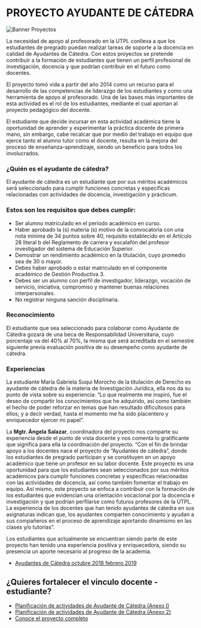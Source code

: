 # PROYECTO **AYUDANTE DE CÁTEDRA**

![Banner Proyectos](https://firebasestorage.googleapis.com/v0/b/innovaciondocente-utpl.appspot.com/o/innovacion-docente%2Fayudante%20de%20catedra%2Fcarrusel.png?alt=media&token=2719920a-67a6-4927-aa16-178b2c5192fb)

La necesidad de apoyo al profesorado en la UTPL conlleva a que los estudiantes de pregrado puedan realizar tareas de soporte a la docencia en calidad de Ayudantes de Cátedra. Con estos proyectos se pretende contribuir a la formación de estudiantes que tienen un perfil profesional de investigación, docencia y que podrían contribuir en el futuro como docentes.

El proyecto tomó vida a partir del año 2014 como un recurso para el desarrollo de las competencias de liderazgo de los estudiantes y como una herramienta de apoyo al profesorado. Una de las bases más importantes de esta actividad es el rol de los estudiantes, mediante el cual aportan al proyecto pedagógico del docente.

El estudiante que decide incursar en esta actividad académica tiene la oportunidad de aprender y experimentar la práctica docente de primera mano, sin embargo, cabe recalcar que por medio del trabajo en equipo que ejerce tanto el alumno tutor como el docente, resulta en la mejora del proceso de enseñanza-aprendizaje, siendo un beneficio para todos los involucrados.

### ¿Quién es el ayudante de cátedra?

El ayudante de cátedra es un estudiante que por sus méritos académicos será seleccionado para cumplir funciones concretas y específicas relacionadas con actividades de docencia, investigación y prácticum.

### Estos son los requisitos que debes cumplir:
 - Ser alumno matriculado en el período académico en curso.
 - Haber aprobado la (s) materia (s) motivo de la convocatoria con una nota mínima de 34 puntos sobre 40, requisito establecido en el Artículo 28 literal b del Reglamento de carrera y escalafón del profesor investigador del sistema de Educación Superior.
 - Demostrar un rendimiento académico en la titulación, cuyo promedio sea de 30 o mayor.
 - Debes haber aprobado o estar matriculado en el componente académico de Gestión Productiva 3.
 - Debes ser un alumno con perfil de investigador, liderazgo, vocación de servicio, iniciativa, compromiso y mantener buenas relaciones interpersonales.
 - No registrar ninguna sanción disciplinaria.

### Reconocimiento

El estudiante que sea seleccionado para colaborar como Ayudante de Cátedra gozará de una beca de Responsabilidad Universitaria, cuyo porcentaje va del 40% al 70%, la misma que será acreditada en el semestre siguiente previa evaluación positiva de su desempeño como ayudante de cátedra.

### Experiencias

La estudiante María Gabriela Suqui Morocho de la titulación de Derecho es ayudante de cátedra de la materia de Investigación Jurídica, ella nos da su punto de vista sobre su experiencia: “Lo que realmente me inspiró, fue el deseo de compartir los conocimientos que he adquirido, así como también el hecho de poder reforzar en temas que han resultado dificultosos para ellos; y a decir verdad, hasta el momento me ha sido placentero y enriquecedor ejercer mi papel”.

La **Mgtr. Ángela Salazar**, coordinadora del proyecto nos comparte su experiencia desde el punto de vista docente y nos comenta lo gratificante que significa para ella la coordinación del proyecto. “Con el fin de brindar apoyo a los docentes nace el proyecto de “Ayudantes de cátedra”, donde los estudiantes de pregrado participan y se constituyen en un apoyo académico que tiene un profesor en su labor docente. Este proyecto es una oportunidad para que los estudiantes sean seleccionados por sus méritos académicos para cumplir funciones concretas y específicas relacionadas con las actividades de docencia, así como también fomentar el trabajo en equipo. Así mismo, este proyecto se enfoca a contribuir con la formación de los estudiantes que evidencian una orientación vocacional por la docencia e investigación y que podrían perfilarse como futuros profesores de la UTPL. La experiencia de los docentes que han tenido ayudantes de cátedra en sus asignaturas indican que, los ayudantes comparten conocimiento y ayudan a sus compañeros en el proceso de aprendizaje aportando dinamismo en las clases y/o tutorías”.

Los estudiantes que actualmente se encuentran siendo parte de este proyecto han tenido una experiencia positiva y enriquecedora, siendo su presencia un aporte necesario al progreso de la academia.

- [Ayudantes de Cátedra octubre 2018 febrero 2019]()

## ¿Quieres fortalecer el vinculo docente - estudiante?


- [Planificación de actividades de Ayudante de Cátedra (Anexo I)]()
- [Planificación de actividades de Ayudante de Cátedra (Anexo 2)]()
- [Conoce el proyecto completo]()
